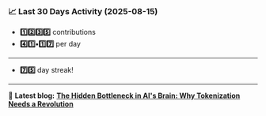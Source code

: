 <!--START_STATS-->
### 📈 Last 30 Days Activity (2025-08-15)  
- **1️⃣2️⃣3️⃣5️⃣** contributions  
- **4️⃣1️⃣•1️⃣7️⃣** per day
---
- **7️⃣5️⃣** day streak!
---
📝 **Latest blog:** [**The Hidden Bottleneck in AI's Brain: Why Tokenization Needs a Revolution**](https://andriak.com/blog/tokenization-revolution)
<!--END_STATS-->
